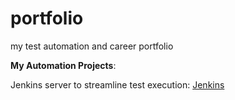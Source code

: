 # portfolio
my test automation and career portfolio

**My Automation Projects**:

Jenkins server to streamline test execution: <a href="https://github.com/navdeeptura/jenkins" target="_blank" rel="noopener noreferrer">Jenkins</a>



